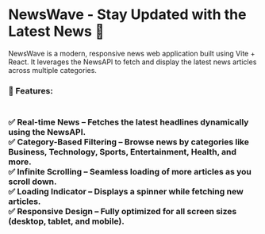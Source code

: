 # NewsWave - Stay Updated with the Latest News 📰

NewsWave is a modern, responsive news web application built using Vite + React. It leverages the NewsAPI to fetch and display the latest news articles across multiple categories.

<h3>🌟 Features:<h3/><br/>
✅ Real-time News – Fetches the latest headlines dynamically using the NewsAPI. <br/>
✅ Category-Based Filtering – Browse news by categories like Business, Technology, Sports, Entertainment, Health, and more.<br/>
✅ Infinite Scrolling – Seamless loading of more articles as you scroll down.<br/>
✅ Loading Indicator – Displays a spinner while fetching new articles.<br/>
✅ Responsive Design – Fully optimized for all screen sizes (desktop, tablet, and mobile).<br/>
